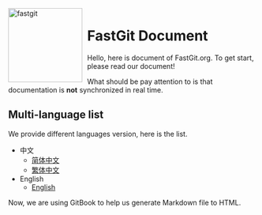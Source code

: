 <img width="150" height="150" align="left" style="float: left; margin: 0 10px 0 0;" alt="fastgit" src="https://avatars2.githubusercontent.com/u/62810231?s=200&v=4">

# FastGit Document

Hello, here is document of FastGit.org. To get start, please read our document!

What should be pay attention to is that documentation is **not** synchronized in real time.

## Multi-language list

We provide different languages version, here is the list.

- 中文
  - [简体中文](zh-cn/README.md)
  - [繁体中文](zh-tw/README.md)
- English
  - [English](en-us/README.md)

Now, we are using GitBook to help us generate Markdown file to HTML.
